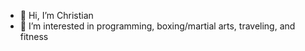 - 👋 Hi, I’m Christian
- 👀 I’m interested in programming, boxing/martial arts, traveling, and fitness

<!---
cortiz313/cortiz313 is a ✨ special ✨ repository because its `README.md` (this file) appears on your GitHub profile.
You can click the Preview link to take a look at your changes.
--->
